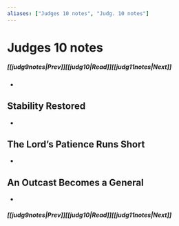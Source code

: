 ```yaml
---
aliases: ["Judges 10 notes", "Judg. 10 notes"]
---
```

# Judges 10 notes
##### <span class=arrow-left></span>[[judg9notes|Prev]]<span class=navigation-separator></span>[[judg10|Read]]<span class=navigation-separator></span>[[judg11notes|Next]]<span class=arrow-right></span>
- 
## Stability Restored
- 
## The Lord’s Patience Runs Short
- 
## An Outcast Becomes a General
- 
##### <span class=arrow-left></span>[[judg9notes|Prev]]<span class=navigation-separator></span>[[judg10|Read]]<span class=navigation-separator></span>[[judg11notes|Next]]<span class=arrow-right></span>